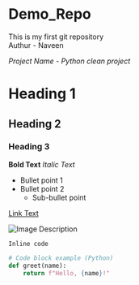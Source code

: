 # Demo_Repo
This is my first git repository
<br>
Authur - Naveen

*Project Name - Python clean project*

# Heading 1
## Heading 2
### Heading 3

**Bold Text**
*Italic Text*

- Bullet point 1
- Bullet point 2
  - Sub-bullet point

[Link Text](https://example.com)

![Image Description](https://example.com/image.jpg)

`Inline code`

```python
# Code block example (Python)
def greet(name):
    return f"Hello, {name}!"
